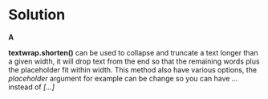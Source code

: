 # Solution

**A**

**textwrap.shorten()** can be used to collapse and truncate a text longer than a given width, it will drop text from the end so that the remaining words plus
the placeholder fit within width. This method also have various options, the *placeholder* argument for example can be change so you can have *...* instead
 of *[...]*